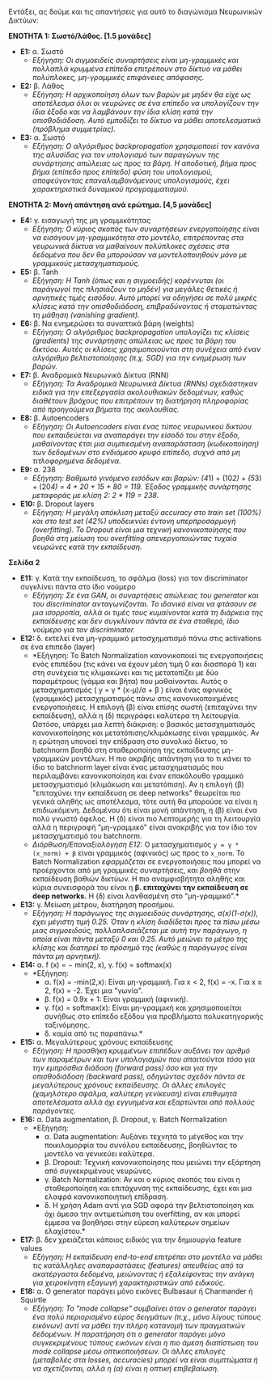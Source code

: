 Εντάξει, ας δούμε και τις απαντήσεις για αυτό το διαγώνισμα Νευρωνικών Δικτύων:

**ΕΝΟΤΗΤΑ 1: Σωστό/λάθος. [1.5 μονάδες]**

*   **Ε1:** α. Σωστό
    *   *Εξήγηση: Οι σιγμοειδείς συναρτήσεις είναι μη-γραμμικές και πολλαπλά κρυμμένα επίπεδα επιτρέπουν στο δίκτυο να μάθει πολύπλοκες, μη-γραμμικές επιφάνειες απόφασης.*
*   **Ε2:** β. Λάθος
    *   *Εξήγηση: Η αρχικοποίηση όλων των βαρών με μηδέν θα είχε ως αποτέλεσμα όλοι οι νευρώνες σε ένα επίπεδο να υπολογίζουν την ίδια έξοδο και να λαμβάνουν την ίδια κλίση κατά την οπισθοδιάδοση. Αυτό εμποδίζει το δίκτυο να μάθει αποτελεσματικά (πρόβλημα συμμετρίας).*
*   **Ε3:** α. Σωστό
    *   *Εξήγηση: Ο αλγόριθμος backpropagation χρησιμοποιεί τον κανόνα της αλυσίδας για τον υπολογισμό των παραγώγων της συνάρτησης απώλειας ως προς τα βάρη. Η αποδοτική, βήμα προς βήμα (επίπεδο προς επίπεδο) φύση του υπολογισμού, αποφεύγοντας επαναλαμβανόμενους υπολογισμούς, έχει χαρακτηριστικά δυναμικού προγραμματισμού.*

**ΕΝΟΤΗΤΑ 2: Μονή απάντηση ανά ερώτημα. [4,5 μονάδες]**

*   **Ε4:** γ. εισαγωγή της μη γραμμικότητας
    *   *Εξήγηση: Ο κύριος σκοπός των συναρτήσεων ενεργοποίησης είναι να εισάγουν μη-γραμμικότητα στο μοντέλο, επιτρέποντας στα νευρωνικά δίκτυα να μαθαίνουν πολύπλοκες σχέσεις στα δεδομένα που δεν θα μπορούσαν να μοντελοποιηθούν μόνο με γραμμικούς μετασχηματισμούς.*
*   **Ε5:** β. Tanh
    *   *Εξήγηση: Η Tanh (όπως και η σιγμοειδής) κορέννυται (οι παράγωγοί της πλησιάζουν το μηδέν) για μεγάλες θετικές ή αρνητικές τιμές εισόδου. Αυτό μπορεί να οδηγήσει σε πολύ μικρές κλίσεις κατά την οπισθοδιάδοση, επιβραδύνοντας ή σταματώντας τη μάθηση (vanishing gradient).*
*   **Ε6:** β. Να ενημερώσει τα συναπτικά βάρη (weights)
    *   *Εξήγηση: Ο αλγόριθμος backpropagation υπολογίζει τις κλίσεις (gradients) της συνάρτησης απώλειας ως προς τα βάρη του δικτύου. Αυτές οι κλίσεις χρησιμοποιούνται στη συνέχεια από έναν αλγόριθμο βελτιστοποίησης (π.χ. SGD) για την ενημέρωση των βαρών.*
*   **Ε7:** β. Αναδρομικά Νευρωνικά Δίκτυα (RNN)
    *   *Εξήγηση: Τα Αναδρομικά Νευρωνικά Δίκτυα (RNNs) σχεδιάστηκαν ειδικά για την επεξεργασία ακολουθιακών δεδομένων, καθώς διαθέτουν βρόχους που επιτρέπουν τη διατήρηση πληροφορίας από προηγούμενα βήματα της ακολουθίας.*
*   **Ε8:** β. Autoencoders
    *   *Εξήγηση: Οι Autoencoders είναι ένας τύπος νευρωνικού δικτύου που εκπαιδεύεται να αναπαράγει την είσοδό του στην έξοδο, μαθαίνοντας έτσι μια συμπιεσμένη αναπαράσταση (κωδικοποίηση) των δεδομένων στο ενδιάμεσο κρυφό επίπεδο, συχνά από μη τιτλοφορημένα δεδομένα.*
*   **Ε9:** α. 238
    *   *Εξήγηση: Βαθμωτό γινόμενο εισόδων και βαρών: (4*1) + (10*2) + (5*3) + (20*4) = 4 + 20 + 15 + 80 = 119. Έξοδος γραμμικής συνάρτησης μεταφοράς με κλίση 2: 2 * 119 = 238.*
*   **Ε10:** β. Dropout layers
    *   *Εξήγηση: Η μεγάλη απόκλιση μεταξύ accuracy στο train set (100%) και στο test set (42%) υποδεικνύει έντονη υπερπροσαρμογή (overfitting). Το Dropout είναι μια τεχνική κανονικοποίησης που βοηθά στη μείωση του overfitting απενεργοποιώντας τυχαία νευρώνες κατά την εκπαίδευση.*

**Σελίδα 2**

*   **Ε11:** γ. Κατά την εκπαίδευση, το σφάλμα (loss) για τον discriminator συγκλίνει πάντα στο ίδιο νούμερο
    *   *Εξήγηση: Σε ένα GAN, οι συναρτήσεις απώλειας του generator και του discriminator ανταγωνίζονται. Το ιδανικό είναι να φτάσουν σε μια ισορροπία, αλλά οι τιμές τους κυμαίνονται κατά τη διάρκεια της εκπαίδευσης και δεν συγκλίνουν πάντα σε ένα σταθερό, ίδιο νούμερο για τον discriminator.*
*   **Ε12:** δ. εκτελεί ένα μη-γραμμικό μετασχηματισμό πάνω στις activations σε ένα επιπεδο (layer)
    *   *Εξήγηση: Το Batch Normalization κανονικοποιεί τις ενεργοποιήσεις ενός επιπέδου (τις κάνει να έχουν μέση τιμή 0 και διασπορά 1) και στη συνέχεια τις κλιμακώνει και τις μετατοπίζει με δύο παραμέτρους (γάμμα και βήτα) που μαθαίνονται. Αυτός ο μετασχηματισμός ( y = γ * (x-μ)/σ + β ) είναι ένας αφινικός (γραμμικός) μετασχηματισμός πάνω στις κανονικοποιημένες ενεργοποιήσεις. Η επιλογή (β) είναι επίσης σωστή (επιταχύνει την εκπαίδευση), αλλά η (δ) περιγράφει καλύτερα τη λειτουργία. Ωστόσο, υπάρχει μια λεπτή διάκριση: ο βασικός μετασχηματισμός κανονικοποίησης και μετατόπισης/κλιμάκωσης είναι γραμμικός. Αν η ερώτηση υπονοεί την επίδραση στο συνολικό δίκτυο, το batchnorm βοηθά στη σταθεροποίηση της εκπαίδευσης μη-γραμμικών μοντέλων. Η πιο ακριβής απάντηση για το τι *κάνει* το ίδιο το batchnorm layer είναι ένας μετασχηματισμός που περιλαμβάνει κανονικοποίηση και έναν επακόλουθο γραμμικό μετασχηματισμό (κλιμάκωση και μετατόπιση). Αν η επιλογή (β) "επιταχύνει την εκπαίδευση σε deep networks" θεωρείται πιο γενικά αληθής ως αποτέλεσμα, τότε αυτή θα μπορούσε να είναι η επιδιωκόμενη. Δεδομένου ότι είναι μονή απάντηση, η (β) είναι ένα πολύ γνωστό όφελος. Η (δ) είναι πιο λεπτομερής για τη λειτουργία αλλά η περιγραφή "μη-γραμμικό" είναι ανακριβής για τον ίδιο τον μετασχηματισμό του batchnorm.
    *   *Διόρθωση/Επαναξιολόγηση Ε12:* Ο μετασχηματισμός `y = γ * (x_norm) + β` είναι γραμμικός (αφινικός) ως προς το `x_norm`. Το Batch Normalization *εφαρμόζεται* σε ενεργοποιήσεις που μπορεί να προέρχονται από μη γραμμικές συναρτήσεις, και *βοηθά* στην εκπαίδευση βαθιών δικτύων. Η πιο αναμφισβήτητα αληθής και κύρια συνεισφορά του είναι η **β. επιταχύνει την εκπαίδευση σε deep networks.** Η (δ) είναι λανθασμένη στο "μη-γραμμικό".*
*   **Ε13:** γ. Μείωση μέτρου, διατήρηση προσήμου.
    *   *Εξήγηση: Η παράγωγος της σιγμοειδούς συνάρτησης, σ(x)(1-σ(x)), έχει μέγιστη τιμή 0.25. Όταν η κλίση διαδίδεται προς τα πίσω μέσω μιας σιγμοειδούς, πολλαπλασιάζεται με αυτή την παράγωγο, η οποία είναι πάντα μεταξύ 0 και 0.25. Αυτό μειώνει το μέτρο της κλίσης και διατηρεί το πρόσημό της (καθώς η παράγωγος είναι πάντα μη αρνητική).*
*   **Ε14:** α. f (x) = − min(2, x), γ. f(x) = softmax(x)
    *   *Εξήγηση:
        *   α. f(x) = -min(2,x): Είναι μη-γραμμική. Για x < 2, f(x) = -x. Για x ≥ 2, f(x) = -2. Έχει μια "γωνία".
        *   β. f(x) = 0.9x + 1: Είναι γραμμική (αφινική).
        *   γ. f(x) = softmax(x): Είναι μη-γραμμική και χρησιμοποιείται συνήθως στο επίπεδο εξόδου για προβλήματα πολυκατηγορικής ταξινόμησης.
        *   δ. καμία από τις παραπάνω.*
*   **Ε15:** α. Μεγαλύτερους χρόνους εκπαίδευσης
    *   *Εξήγηση: Η προσθήκη κρυμμένων επιπέδων αυξάνει τον αριθμό των παραμέτρων και των υπολογισμών που απαιτούνται τόσο για την εμπρόσθια διάδοση (forward pass) όσο και για την οπισθοδιάδοση (backward pass), οδηγώντας σχεδόν πάντα σε μεγαλύτερους χρόνους εκπαίδευσης. Οι άλλες επιλογές (χαμηλότερο σφάλμα, καλύτερη γενίκευση) είναι επιθυμητά αποτελέσματα αλλά όχι εγγυημένα και εξαρτώνται από πολλούς παράγοντες.*
*   **Ε16:** α. Data augmentation, β. Dropout, γ. Batch Normalization
    *   *Εξήγηση:
        *   α. Data augmentation: Αυξάνει τεχνητά το μέγεθος και την ποικιλομορφία του συνόλου εκπαίδευσης, βοηθώντας το μοντέλο να γενικεύει καλύτερα.
        *   β. Dropout: Τεχνική κανονικοποίησης που μειώνει την εξάρτηση από συγκεκριμένους νευρώνες.
        *   γ. Batch Normalization: Αν και ο κύριος σκοπός του είναι η σταθεροποίηση και επιτάχυνση της εκπαίδευσης, έχει και μια ελαφρά κανονικοποιητική επίδραση.
        *   δ. Η χρήση Adam αντί για SGD αφορά την βελτιστοποίηση και όχι άμεσα την αντιμετώπιση του overfitting, αν και μπορεί έμμεσα να βοηθήσει στην εύρεση καλύτερων σημείων ελαχίστου.*
*   **Ε17:** β. δεν χρειάζεται κάποιος ειδικός για την δημιουργία feature values
    *   *Εξήγηση: Η εκπαίδευση end-to-end επιτρέπει στο μοντέλο να μάθει τις κατάλληλες αναπαραστάσεις (features) απευθείας από τα ακατέργαστα δεδομένα, μειώνοντας ή εξαλείφοντας την ανάγκη για χειροκίνητη εξαγωγή χαρακτηριστικών από ειδικούς.*
*   **Ε18:** α. Ο generator παράγει μόνο εικόνες Bulbasaur ή Charmander ή Squirtle
    *   *Εξήγηση: Το "mode collapse" συμβαίνει όταν ο generator παράγει ένα πολύ περιορισμένο εύρος δειγμάτων (π.χ., μόνο λίγους τύπους εικόνων) αντί να μάθει την πλήρη κατανομή των πραγματικών δεδομένων. Η παρατήρηση ότι ο generator παράγει μόνο συγκεκριμένους τύπους εικόνων είναι η πιο άμεση διαπίστωση του mode collapse μέσω οπτικοποιήσεων. Οι άλλες επιλογές (μεταβολές στα losses, accuracies) μπορεί να είναι συμπτώματα ή να σχετίζονται, αλλά η (α) είναι η οπτική επιβεβαίωση.*
